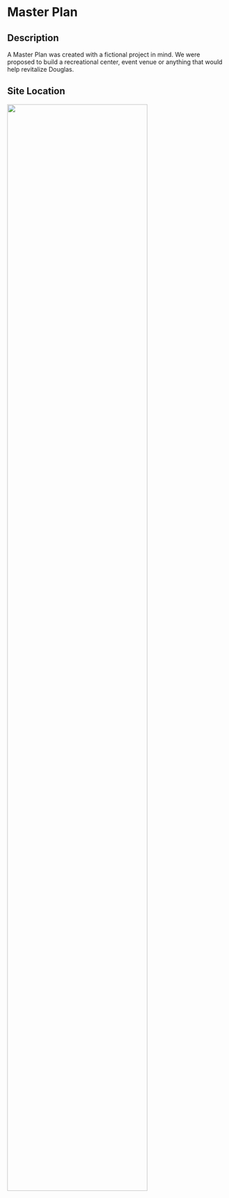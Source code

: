 # Master Plan

## Description
A Master Plan was created with a fictional project in mind. We were proposed to build a recreational center, event venue or anything that would help revitalize Douglas.

## Site Location
<img src="https://imgur.com/a/72yHXhf" height=80% width=80%/>
